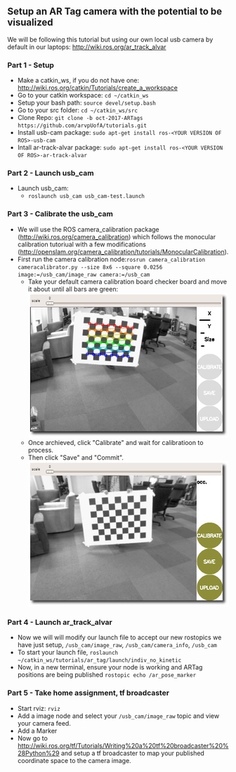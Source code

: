 ## Setup an AR Tag camera with the potential to be visualized

We will be following this tutorial but using our own local usb camera by default in our laptops: 
http://wiki.ros.org/ar_track_alvar

### Part 1 - Setup
- Make a catkin_ws, if you do not have one: http://wiki.ros.org/catkin/Tutorials/create_a_workspace
- Go to your catkin workspace: `cd ~/catkin_ws`
- Setup your bash path: `source devel/setup.bash`
- Go to your src folder: `cd ~/catkin_ws/src`
- Clone Repo: `git clone -b oct-2017-ARTags https://github.com/arvpUofA/tutorials.git`
- Install usb-cam package: `sudo apt-get install ros-<YOUR VERSION OF ROS>-usb-cam`
- Intall ar-track-alvar package: `sudo apt-get install ros-<YOUR VERSION OF ROS>-ar-track-alvar`

### Part 2 - Launch usb_cam
- Launch usb_cam:
  - `roslaunch usb_cam usb_cam-test.launch`

### Part 3 - Calibrate the usb_cam
- We will use the ROS camera_calibration package (http://wiki.ros.org/camera_calibration) which follows the monocular calibration tutoriual with a few modifications (http://openslam.org/camera_calibration/tutorials/MonocularCalibration). 
- First run the camera calibration node:`rosrun camera_calibration cameracalibrator.py --size 8x6 --square 0.0256 image:=/usb_cam/image_raw camera:=/usb_cam`
  - Take your default camera calibration board checker board and move it about until all bars are green:
![Alt text](ar_tag/pictures/mono0.png?raw=true "Camera Calibration")
  - Once archieved, click "Calibrate" and wait for calibratioon to process.
  - Then click "Save" and "Commit".
![Alt text](ar_tag/pictures/mono1.png?raw=true "Camera Calibration")

### Part 4 - Launch ar_track_alvar
- Now we will will modify our launch file to accept our new rostopics we have just setup, `/usb_cam/image_raw`, `/usb_cam/camera_info`, `/usb_cam`
- To start your launch file, `roslaunch ~/catkin_ws/tutorials/ar_tag/launch/indiv_no_kinetic` 
- Now, in a new terminal, ensure your node is working and ARTag positions are being published `rostopic echo /ar_pose_marker`

### Part 5 - Take home assignment, tf broadcaster
- Start rviz: `rviz`
- Add a image node and select your `/usb_cam/image_raw` topic and view your camera feed.
- Add a Marker
- Now go to http://wiki.ros.org/tf/Tutorials/Writing%20a%20tf%20broadcaster%20%28Python%29 and setup a tf broadcaster to map your published coordinate space to the camera image.

